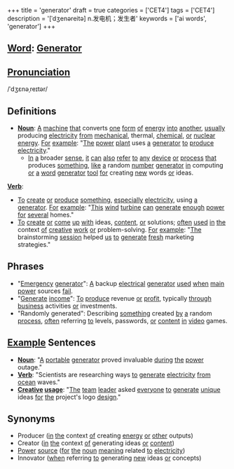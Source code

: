 +++
title = 'generator'
draft = true
categories = ['CET4']
tags = ['CET4']
description = '[ˈdʒenəreitə] n.发电机；发生者'
keywords = ['ai words', 'generator']
+++

## [Word](/post/word/): [Generator](/post/generator/)

## [Pronunciation](/post/pronunciation/)
/ˈdʒɛnəˌreɪtər/

## Definitions
- **[Noun](/post/noun/)**: [A](/post/a/) [machine](/post/machine/) [that](/post/that/) converts [one](/post/one/) [form](/post/form/) [of](/post/of/) [energy](/post/energy/) [into](/post/into/) [another](/post/another/), [usually](/post/usually/) producing [electricity](/post/electricity/) [from](/post/from/) [mechanical](/post/mechanical/), thermal, [chemical](/post/chemical/), [or](/post/or/) [nuclear](/post/nuclear/) [energy](/post/energy/). [For](/post/for/) [example](/post/example/): "[The](/post/the/) [power](/post/power/) [plant](/post/plant/) uses [a](/post/a/) [generator](/post/generator/) [to](/post/to/) [produce](/post/produce/) [electricity](/post/electricity/)."
  - [In](/post/in/) [a](/post/a/) broader [sense](/post/sense/), [it](/post/it/) [can](/post/can/) [also](/post/also/) [refer](/post/refer/) [to](/post/to/) [any](/post/any/) [device](/post/device/) [or](/post/or/) [process](/post/process/) [that](/post/that/) produces [something](/post/something/), [like](/post/like/) [a](/post/a/) random [number](/post/number/) [generator](/post/generator/) [in](/post/in/) computing [or](/post/or/) [a](/post/a/) [word](/post/word/) [generator](/post/generator/) [tool](/post/tool/) [for](/post/for/) creating [new](/post/new/) words [or](/post/or/) ideas.

**[Verb](/post/verb/)**: 
- [To](/post/to/) [create](/post/create/) [or](/post/or/) [produce](/post/produce/) [something](/post/something/), [especially](/post/especially/) [electricity](/post/electricity/), using [a](/post/a/) [generator](/post/generator/). [For](/post/for/) [example](/post/example/): "[This](/post/this/) [wind](/post/wind/) [turbine](/post/turbine/) [can](/post/can/) [generate](/post/generate/) [enough](/post/enough/) [power](/post/power/) [for](/post/for/) [several](/post/several/) homes."
- [To](/post/to/) [create](/post/create/) [or](/post/or/) [come](/post/come/) [up](/post/up/) [with](/post/with/) ideas, [content](/post/content/), [or](/post/or/) solutions; [often](/post/often/) [used](/post/used/) [in](/post/in/) [the](/post/the/) context [of](/post/of/) [creative](/post/creative/) [work](/post/work/) [or](/post/or/) problem-solving. [For](/post/for/) [example](/post/example/): "[The](/post/the/) brainstorming [session](/post/session/) helped [us](/post/us/) [to](/post/to/) [generate](/post/generate/) [fresh](/post/fresh/) marketing strategies."

## Phrases
- "[Emergency](/post/emergency/) [generator](/post/generator/)": [A](/post/a/) backup [electrical](/post/electrical/) [generator](/post/generator/) [used](/post/used/) [when](/post/when/) [main](/post/main/) [power](/post/power/) sources [fail](/post/fail/).
- "[Generate](/post/generate/) [income](/post/income/)": [To](/post/to/) [produce](/post/produce/) revenue [or](/post/or/) [profit](/post/profit/), typically [through](/post/through/) [business](/post/business/) activities [or](/post/or/) investments.
- "Randomly generated": Describing [something](/post/something/) created [by](/post/by/) [a](/post/a/) random [process](/post/process/), [often](/post/often/) referring [to](/post/to/) levels, passwords, [or](/post/or/) [content](/post/content/) [in](/post/in/) [video](/post/video/) games.

## [Example](/post/example/) Sentences
- **[Noun](/post/noun/)**: "[A](/post/a/) [portable](/post/portable/) [generator](/post/generator/) proved invaluable [during](/post/during/) [the](/post/the/) [power](/post/power/) outage."
- **[Verb](/post/verb/)**: "Scientists are researching ways [to](/post/to/) [generate](/post/generate/) [electricity](/post/electricity/) [from](/post/from/) [ocean](/post/ocean/) waves."
- **[Creative](/post/creative/) [usage](/post/usage/)**: "[The](/post/the/) [team](/post/team/) [leader](/post/leader/) asked [everyone](/post/everyone/) [to](/post/to/) [generate](/post/generate/) [unique](/post/unique/) ideas [for](/post/for/) [the](/post/the/) project's logo [design](/post/design/)."

## Synonyms
- Producer ([in](/post/in/) [the](/post/the/) context [of](/post/of/) creating [energy](/post/energy/) [or](/post/or/) [other](/post/other/) outputs)
- Creator ([in](/post/in/) [the](/post/the/) context [of](/post/of/) generating ideas [or](/post/or/) [content](/post/content/))
- [Power](/post/power/) [source](/post/source/) ([for](/post/for/) [the](/post/the/) [noun](/post/noun/) [meaning](/post/meaning/) related [to](/post/to/) [electricity](/post/electricity/))
- Innovator ([when](/post/when/) referring [to](/post/to/) generating [new](/post/new/) ideas [or](/post/or/) concepts)
